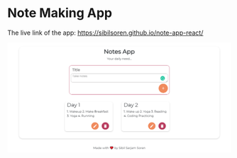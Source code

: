 # Note Making App

The live link of the app: https://sibilsoren.github.io/note-app-react/

![image](./images/Hackathon.png)
